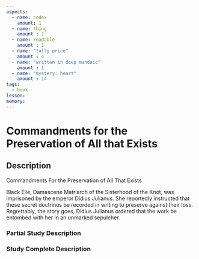 ```yaml
---
aspects: 
  - name: codex
    amount: 1
  - name: thing
    amount : 1
  - name: readable
    amount : 1
  - name: "tally price"
    amount : 4
  - name: "written in deep mandaic"
    amount : 1
  - name: "mystery: heart"
    amount : 14
tags:
  - book
lesson: 
memory: 
---
```


# Commandments for the Preservation of All that Exists

## Description
Commandments For the Preservation of All That Exists

Black Elie, Damascene Matriarch of the Sisterhood of the Knot, was imprisoned by the emperor Didius Julianus. She reportedly instructed that these secret doctrines be recorded in writing to preserve against their loss. Regrettably, the story goes, Didius Julianus ordered that the work be entombed with her in an unmarked sepulcher.
### Partial Study Description

### Study Complete Description

